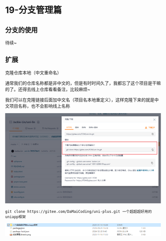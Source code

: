 # 19-分支管理篇

## 分支的使用

待续~

## 扩展

克隆仓库本地（中文重命名）

通常我们的仓库名称都是非中文的，但是有时时间久了，我都忘了这个项目是干嘛的了。还得去线上仓库看看备注，比较麻烦~

我们可以在克隆链接后面加中文名（项目名本地重定义），这样克隆下来的就是中文项目名称，也不会影响线上名称

![image-20250113102947259](./assets/19-分支管理篇/image-20250113102947259.png)

```shell
git clone https://gitee.com/DaMaiCoding/uni-plus.git 一个超超超好用的uniapp框架
```

![image-20250113103217662](./assets/19-分支管理篇/image-20250113103217662.png) 
